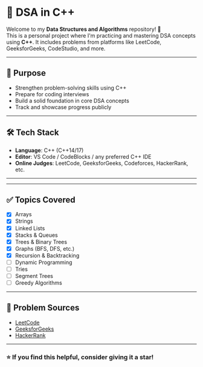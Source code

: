 # 📘 DSA in C++

Welcome to my **Data Structures and Algorithms** repository! 🚀  
This is a personal project where I'm practicing and mastering DSA concepts using **C++**. It includes problems from platforms like LeetCode, GeeksforGeeks, CodeStudio, and more.

---

## 🧠 Purpose

- Strengthen problem-solving skills using C++
- Prepare for coding interviews
- Build a solid foundation in core DSA concepts
- Track and showcase progress publicly

---

## 🛠️ Tech Stack

- **Language**: C++ (C++14/17)
- **Editor**: VS Code / CodeBlocks / any preferred C++ IDE
- **Online Judges**: LeetCode, GeeksforGeeks, Codeforces, HackerRank, etc.

---


---

## ✅ Topics Covered

- [x] Arrays
- [x] Strings
- [x] Linked Lists
- [x] Stacks & Queues
- [x] Trees & Binary Trees
- [x] Graphs (BFS, DFS, etc.)
- [x] Recursion & Backtracking
- [ ] Dynamic Programming
- [ ] Tries
- [ ] Segment Trees
- [ ] Greedy Algorithms

---

## 📝 Problem Sources

- [LeetCode](https://leetcode.com/)
- [GeeksforGeeks](https://www.geeksforgeeks.org/)
- [HackerRank](https://www.hackerrank.com/)

---

### ⭐ If you find this helpful, consider giving it a star!  

